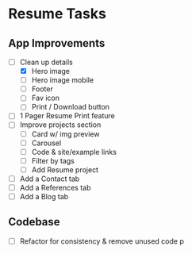 # Resume Tasks

## App Improvements

- [ ] Clean up details
  - [x] Hero image
  - [ ] Hero image mobile
  - [ ] Footer
  - [ ] Fav icon
  - [ ] Print / Download button
- [ ] 1 Pager Resume Print feature
- [ ] Improve projects section
  - [ ] Card w/ img preview
  - [ ] Carousel
  - [ ] Code & site/example links
  - [ ] Filter by tags
  - [ ] Add Resume project
- [ ] Add a Contact tab
- [ ] Add a References tab
- [ ] Add a Blog tab

## Codebase

- [ ] Refactor for consistency & remove unused code
      p
